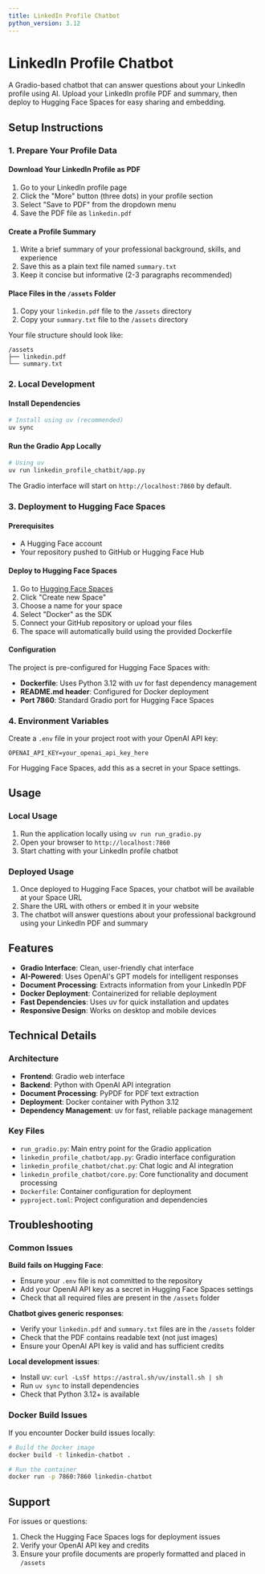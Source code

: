 ```yaml
---
title: LinkedIn Profile Chatbot
python_version: 3.12
---
```

# LinkedIn Profile Chatbot

A Gradio-based chatbot that can answer questions about your LinkedIn profile using AI. Upload your LinkedIn profile PDF and summary, then deploy to Hugging Face Spaces for easy sharing and embedding.

## Setup Instructions

### 1. Prepare Your Profile Data

#### Download Your LinkedIn Profile as PDF
1. Go to your LinkedIn profile page
2. Click the "More" button (three dots) in your profile section
3. Select "Save to PDF" from the dropdown menu
4. Save the PDF file as `linkedin.pdf`

#### Create a Profile Summary
1. Write a brief summary of your professional background, skills, and experience
2. Save this as a plain text file named `summary.txt`
3. Keep it concise but informative (2-3 paragraphs recommended)

#### Place Files in the `/assets` Folder
1. Copy your `linkedin.pdf` file to the `/assets` directory
2. Copy your `summary.txt` file to the `/assets` directory

Your file structure should look like:
```
/assets
├── linkedin.pdf
└── summary.txt
```

### 2. Local Development

#### Install Dependencies
```bash
# Install using uv (recommended)
uv sync
```

#### Run the Gradio App Locally
```bash
# Using uv
uv run linkedin_profile_chatbit/app.py
```

The Gradio interface will start on `http://localhost:7860` by default.

### 3. Deployment to Hugging Face Spaces

#### Prerequisites
- A Hugging Face account
- Your repository pushed to GitHub or Hugging Face Hub

#### Deploy to Hugging Face Spaces
1. Go to [Hugging Face Spaces](https://huggingface.co/spaces)
2. Click "Create new Space"
3. Choose a name for your space
4. Select "Docker" as the SDK
5. Connect your GitHub repository or upload your files
6. The space will automatically build using the provided Dockerfile

#### Configuration
The project is pre-configured for Hugging Face Spaces with:
- **Dockerfile**: Uses Python 3.12 with uv for fast dependency management
- **README.md header**: Configured for Docker deployment
- **Port 7860**: Standard Gradio port for Hugging Face Spaces

### 4. Environment Variables

Create a `.env` file in your project root with your OpenAI API key:

```env
OPENAI_API_KEY=your_openai_api_key_here
```

For Hugging Face Spaces, add this as a secret in your Space settings.

## Usage

### Local Usage
1. Run the application locally using `uv run run_gradio.py`
2. Open your browser to `http://localhost:7860`
3. Start chatting with your LinkedIn profile chatbot

### Deployed Usage
1. Once deployed to Hugging Face Spaces, your chatbot will be available at your Space URL
2. Share the URL with others or embed it in your website
3. The chatbot will answer questions about your professional background using your LinkedIn PDF and summary

## Features

- **Gradio Interface**: Clean, user-friendly chat interface
- **AI-Powered**: Uses OpenAI's GPT models for intelligent responses
- **Document Processing**: Extracts information from your LinkedIn PDF
- **Docker Deployment**: Containerized for reliable deployment
- **Fast Dependencies**: Uses uv for quick installation and updates
- **Responsive Design**: Works on desktop and mobile devices

## Technical Details

### Architecture
- **Frontend**: Gradio web interface
- **Backend**: Python with OpenAI API integration
- **Document Processing**: PyPDF for PDF text extraction
- **Deployment**: Docker container with Python 3.12
- **Dependency Management**: uv for fast, reliable package management

### Key Files
- `run_gradio.py`: Main entry point for the Gradio application
- `linkedin_profile_chatbot/app.py`: Gradio interface configuration
- `linkedin_profile_chatbot/chat.py`: Chat logic and AI integration
- `linkedin_profile_chatbot/core.py`: Core functionality and document processing
- `Dockerfile`: Container configuration for deployment
- `pyproject.toml`: Project configuration and dependencies

## Troubleshooting

### Common Issues

**Build fails on Hugging Face**: 
- Ensure your `.env` file is not committed to the repository
- Add your OpenAI API key as a secret in Hugging Face Spaces settings
- Check that all required files are present in the `/assets` folder

**Chatbot gives generic responses**: 
- Verify your `linkedin.pdf` and `summary.txt` files are in the `/assets` folder
- Check that the PDF contains readable text (not just images)
- Ensure your OpenAI API key is valid and has sufficient credits

**Local development issues**:
- Install uv: `curl -LsSf https://astral.sh/uv/install.sh | sh`
- Run `uv sync` to install dependencies
- Check that Python 3.12+ is available

### Docker Build Issues
If you encounter Docker build issues locally:
```bash
# Build the Docker image
docker build -t linkedin-chatbot .

# Run the container
docker run -p 7860:7860 linkedin-chatbot
```

## Support

For issues or questions:
1. Check the Hugging Face Spaces logs for deployment issues
2. Verify your OpenAI API key and credits
3. Ensure your profile documents are properly formatted and placed in `/assets`
